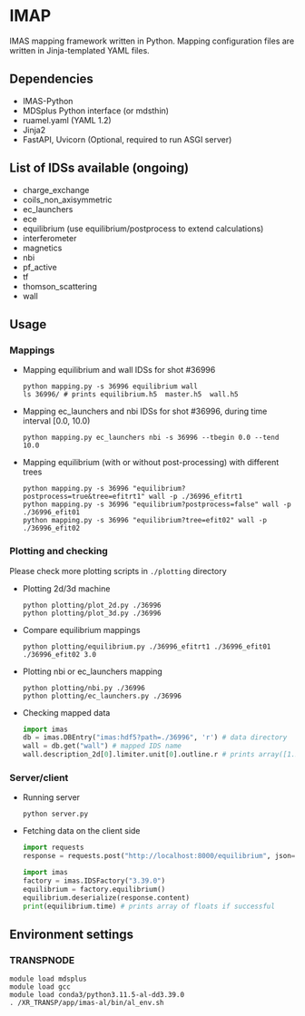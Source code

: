 # IMAP

IMAS mapping framework written in Python.
Mapping configuration files are written in Jinja-templated YAML files.

## Dependencies

- IMAS-Python
- MDSplus Python interface (or mdsthin)
- ruamel.yaml (YAML 1.2)
- Jinja2
- FastAPI, Uvicorn (Optional, required to run ASGI server)

## List of IDSs available (ongoing)

- charge_exchange
- coils_non_axisymmetric
- ec_launchers
- ece
- equilibrium (use equilibrium/postprocess to extend calculations)
- interferometer
- magnetics
- nbi
- pf_active
- tf
- thomson_scattering
- wall

## Usage

### Mappings

- Mapping equilibrium and wall IDSs for shot #36996
  ```
  python mapping.py -s 36996 equilibrium wall
  ls 36996/ # prints equilibrium.h5  master.h5  wall.h5
  ```
- Mapping ec_launchers and nbi IDSs for shot #36996, during time interval [0.0, 10.0)
  ```
  python mapping.py ec_launchers nbi -s 36996 --tbegin 0.0 --tend 10.0
  ```
- Mapping equilibrium (with or without post-processing) with different trees
  ```
  python mapping.py -s 36996 "equilibrium?postprocess=true&tree=efitrt1" wall -p ./36996_efitrt1
  python mapping.py -s 36996 "equilibrium?postprocess=false" wall -p ./36996_efit01
  python mapping.py -s 36996 "equilibrium?tree=efit02" wall -p ./36996_efit02
  ```

### Plotting and checking

Please check more plotting scripts in `./plotting` directory

- Plotting 2d/3d machine
  ```
  python plotting/plot_2d.py ./36996
  python plotting/plot_3d.py ./36996
  ```
- Compare equilibrium mappings
  ```
  python plotting/equilibrium.py ./36996_efitrt1 ./36996_efit01 ./36996_efit02 3.0
  ```
- Plotting nbi or ec_launchers mapping
  ```
  python plotting/nbi.py ./36996
  python plotting/ec_launchers.py ./36996
  ```
- Checking mapped data
  ```python
  import imas
  db = imas.DBEntry("imas:hdf5?path=./36996", 'r') # data directory
  wall = db.get("wall") # mapped IDS name
  wall.description_2d[0].limiter.unit[0].outline.r # prints array([1.265, ...])
  ```

### Server/client

- Running server
  ```
  python server.py
  ```
  
- Fetching data on the client side
  ```python
  import requests
  response = requests.post("http://localhost:8000/equilibrium", json={"shot": 36996})

  import imas
  factory = imas.IDSFactory("3.39.0")
  equilibrium = factory.equilibrium()
  equilibrium.deserialize(response.content)
  print(equilibrium.time) # prints array of floats if successful
  ```

## Environment settings

### TRANSPNODE
```
module load mdsplus
module load gcc
module load conda3/python3.11.5-al-dd3.39.0
. /XR_TRANSP/app/imas-al/bin/al_env.sh
```
